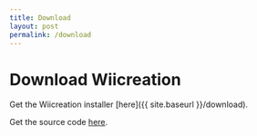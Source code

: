 ```yaml
---
title: Download
layout: post
permalink: /download
---
```


# Download Wiicreation

Get the Wiicreation installer [here]({{ site.baseurl }}/download).

Get the source code [here](//github.com/C1200/Wiicreation).